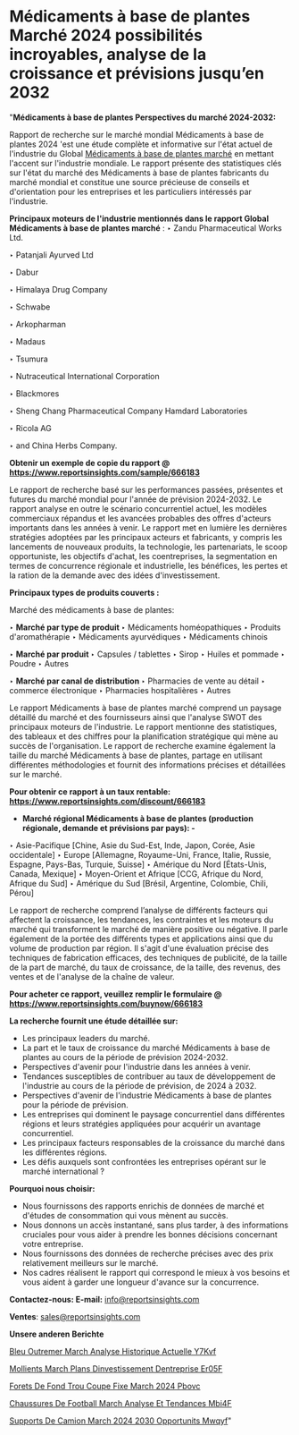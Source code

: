 # Médicaments à base de plantes Marché 2024 possibilités incroyables, analyse de la croissance et prévisions jusqu’en 2032

"<strong>Médicaments à base de plantes Perspectives du marché 2024-2032:</strong>

Rapport de recherche sur le marché mondial Médicaments à base de plantes 2024 'est une étude complète et informative sur l'état actuel de l'industrie du Global <a href=https://www.reportsinsights.com/sample/666183>Médicaments à base de plantes marché</a> en mettant l'accent sur l'industrie mondiale. Le rapport présente des statistiques clés sur l'état du marché des Médicaments à base de plantes fabricants du marché mondial et constitue une source précieuse de conseils et d'orientation pour les entreprises et les particuliers intéressés par l'industrie.

<strong>Principaux moteurs de l'industrie mentionnés dans le rapport Global Médicaments à base de plantes marché</strong> :
‣ Zandu Pharmaceutical Works Ltd.

‣ Patanjali Ayurved Ltd

‣ Dabur

‣ Himalaya Drug Company

‣ Schwabe

‣ Arkopharman

‣ Madaus

‣ Tsumura

‣ Nutraceutical International Corporation

‣ Blackmores

‣ Sheng Chang Pharmaceutical Company Hamdard Laboratories

‣ Ricola AG

‣ and China Herbs Company.

<strong>Obtenir un exemple de copie du rapport @ <a href=https://www.reportsinsights.com/sample/666183>https://www.reportsinsights.com/sample/666183</a></strong>

Le rapport de recherche basé sur les performances passées, présentes et futures du marché mondial pour l'année de prévision 2024-2032. Le rapport analyse en outre le scénario concurrentiel actuel, les modèles commerciaux répandus et les avancées probables des offres d'acteurs importants dans les années à venir. Le rapport met en lumière les dernières stratégies adoptées par les principaux acteurs et fabricants, y compris les lancements de nouveaux produits, la technologie, les partenariats, le scoop opportuniste, les objectifs d'achat, les coentreprises, la segmentation en termes de concurrence régionale et industrielle, les bénéfices, les pertes et la ration de la demande avec des idées d'investissement.

<strong>Principaux types de produits couverts :</strong>

Marché des médicaments à base de plantes:

‣  <strong> Marché par type de produit </strong>
‣ Médicaments homéopathiques
‣ Produits d'aromathérapie
‣ Médicaments ayurvédiques
‣ Médicaments chinois

‣  <strong> Marché par produit </strong>
‣ Capsules / tablettes
‣ Sirop
‣ Huiles et pommade
‣ Poudre
‣ Autres

‣  <strong> Marché par canal de distribution </strong>
‣ Pharmacies de vente au détail
‣ commerce électronique
‣ Pharmacies hospitalières
‣ Autres

Le rapport Médicaments à base de plantes marché comprend un paysage détaillé du marché et des fournisseurs ainsi que l'analyse SWOT des principaux moteurs de l'industrie. Le rapport mentionne des statistiques, des tableaux et des chiffres pour la planification stratégique qui mène au succès de l'organisation. Le rapport de recherche examine également la taille du marché Médicaments à base de plantes, partage en utilisant différentes méthodologies et fournit des informations précises et détaillées sur le marché.

<strong>Pour obtenir ce rapport à un taux rentable: <a href=https://www.reportsinsights.com/discount/666183>https://www.reportsinsights.com/discount/666183</a></strong>
<ul>
  <li><strong>Marché régional Médicaments à base de plantes (production régionale, demande et prévisions par pays): -</strong></li>
</ul>
‣ Asie-Pacifique [Chine, Asie du Sud-Est, Inde, Japon, Corée, Asie occidentale]
‣ Europe [Allemagne, Royaume-Uni, France, Italie, Russie, Espagne, Pays-Bas, Turquie, Suisse]
‣ Amérique du Nord [États-Unis, Canada, Mexique]
‣ Moyen-Orient et Afrique [CCG, Afrique du Nord, Afrique du Sud]
‣ Amérique du Sud [Brésil, Argentine, Colombie, Chili, Pérou]

Le rapport de recherche comprend l’analyse de différents facteurs qui affectent la croissance, les tendances, les contraintes et les moteurs du marché qui transforment le marché de manière positive ou négative. Il parle également de la portée des différents types et applications ainsi que du volume de production par région. Il s'agit d'une évaluation précise des techniques de fabrication efficaces, des techniques de publicité, de la taille de la part de marché, du taux de croissance, de la taille, des revenus, des ventes et de l'analyse de la chaîne de valeur.

<strong>Pour acheter ce rapport, veuillez remplir le formulaire @   <a href=https://www.reportsinsights.com/buynow/666183>https://www.reportsinsights.com/buynow/666183</a></strong>

<strong>La recherche fournit une étude détaillée sur:</strong>
<ul>
  <li>Les principaux leaders du marché.</li>
  <li>La part et le taux de croissance du marché Médicaments à base de plantes au cours de la période de prévision 2024-2032.</li>
  <li>Perspectives d'avenir pour l'industrie dans les années à venir.</li>
  <li>Tendances susceptibles de contribuer au taux de développement de l'industrie au cours de la période de prévision, de 2024 à 2032.</li>
  <li>Perspectives d'avenir de l'industrie Médicaments à base de plantes pour la période de prévision.</li>
  <li>Les entreprises qui dominent le paysage concurrentiel dans différentes régions et leurs stratégies appliquées pour acquérir un avantage concurrentiel.</li>
  <li>Les principaux facteurs responsables de la croissance du marché dans les différentes régions.</li>
  <li>Les défis auxquels sont confrontées les entreprises opérant sur le marché international ?</li>
</ul>
<strong>Pourquoi nous choisir:</strong>
<ul>
  <li>Nous fournissons des rapports enrichis de données de marché et d'études de consommation qui vous mènent au succès.</li>
  <li>Nous donnons un accès instantané, sans plus tarder, à des informations cruciales pour vous aider à prendre les bonnes décisions concernant votre entreprise.</li>
  <li>Nous fournissons des données de recherche précises avec des prix relativement meilleurs sur le marché.</li>
  <li>Nos cadres réalisent le rapport qui correspond le mieux à vos besoins et vous aident à garder une longueur d'avance sur la concurrence.</li>
</ul>
<strong>Contactez-nous:
</strong><strong>E-mail:</strong> <a href=mailto:info@reportsinsights.com>info@reportsinsights.com</a>

<strong>Ventes</strong>: <a href=mailto:sales@reportsinsights.com>sales@reportsinsights.com</a>

<strong>Unsere anderen Berichte</strong>

<a href=https://www.linkedin.com/pulse/bleu-outremer-march%C3%A9-analyse-historique-actuelle-y7kvf/>Bleu Outremer March Analyse Historique Actuelle Y7Kvf</a>

<a href=https://www.linkedin.com/pulse/%C3%A9mollients-march%C3%A9-plans-dinvestissement-dentreprise-er05f/>Mollients March Plans Dinvestissement Dentreprise Er05F</a>

<a href=https://www.linkedin.com/pulse/forets-de-fond-trou-%C3%A0-coupe-fixe-march%C3%A9-2024-pbovc/>Forets De Fond Trou  Coupe Fixe March 2024 Pbovc</a>

<a href=https://www.linkedin.com/pulse/chaussures-de-football-march%C3%A9-analyse-et-tendances-mbi4f/>Chaussures De Football March Analyse Et Tendances Mbi4F</a>

<a href=https://www.linkedin.com/pulse/supports-de-camion-march%C3%A9-2024-2030-opportunit%C3%A9s-mwqyf/>Supports De Camion March 2024 2030 Opportunits Mwqyf</a>"
